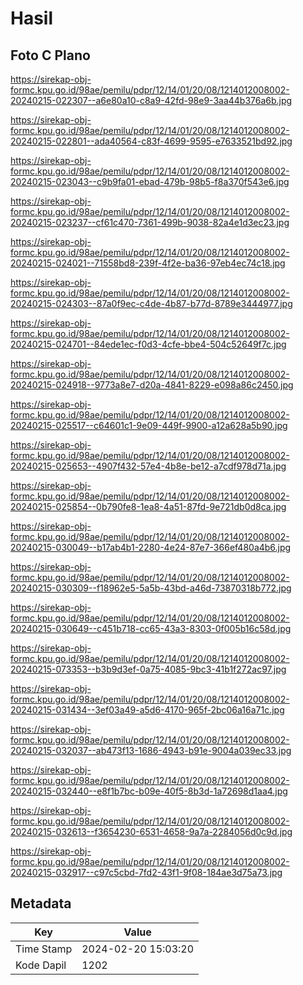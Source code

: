 # Hasil

## Foto C Plano

https://sirekap-obj-formc.kpu.go.id/98ae/pemilu/pdpr/12/14/01/20/08/1214012008002-20240215-022307--a6e80a10-c8a9-42fd-98e9-3aa44b376a6b.jpg

https://sirekap-obj-formc.kpu.go.id/98ae/pemilu/pdpr/12/14/01/20/08/1214012008002-20240215-022801--ada40564-c83f-4699-9595-e7633521bd92.jpg

https://sirekap-obj-formc.kpu.go.id/98ae/pemilu/pdpr/12/14/01/20/08/1214012008002-20240215-023043--c9b9fa01-ebad-479b-98b5-f8a370f543e6.jpg

https://sirekap-obj-formc.kpu.go.id/98ae/pemilu/pdpr/12/14/01/20/08/1214012008002-20240215-023237--cf61c470-7361-499b-9038-82a4e1d3ec23.jpg

https://sirekap-obj-formc.kpu.go.id/98ae/pemilu/pdpr/12/14/01/20/08/1214012008002-20240215-024021--71558bd8-239f-4f2e-ba36-97eb4ec74c18.jpg

https://sirekap-obj-formc.kpu.go.id/98ae/pemilu/pdpr/12/14/01/20/08/1214012008002-20240215-024303--87a0f9ec-c4de-4b87-b77d-8789e3444977.jpg

https://sirekap-obj-formc.kpu.go.id/98ae/pemilu/pdpr/12/14/01/20/08/1214012008002-20240215-024701--84ede1ec-f0d3-4cfe-bbe4-504c52649f7c.jpg

https://sirekap-obj-formc.kpu.go.id/98ae/pemilu/pdpr/12/14/01/20/08/1214012008002-20240215-024918--9773a8e7-d20a-4841-8229-e098a86c2450.jpg

https://sirekap-obj-formc.kpu.go.id/98ae/pemilu/pdpr/12/14/01/20/08/1214012008002-20240215-025517--c64601c1-9e09-449f-9900-a12a628a5b90.jpg

https://sirekap-obj-formc.kpu.go.id/98ae/pemilu/pdpr/12/14/01/20/08/1214012008002-20240215-025653--4907f432-57e4-4b8e-be12-a7cdf978d71a.jpg

https://sirekap-obj-formc.kpu.go.id/98ae/pemilu/pdpr/12/14/01/20/08/1214012008002-20240215-025854--0b790fe8-1ea8-4a51-87fd-9e721db0d8ca.jpg

https://sirekap-obj-formc.kpu.go.id/98ae/pemilu/pdpr/12/14/01/20/08/1214012008002-20240215-030049--b17ab4b1-2280-4e24-87e7-366ef480a4b6.jpg

https://sirekap-obj-formc.kpu.go.id/98ae/pemilu/pdpr/12/14/01/20/08/1214012008002-20240215-030309--f18962e5-5a5b-43bd-a46d-73870318b772.jpg

https://sirekap-obj-formc.kpu.go.id/98ae/pemilu/pdpr/12/14/01/20/08/1214012008002-20240215-030649--c451b718-cc65-43a3-8303-0f005b16c58d.jpg

https://sirekap-obj-formc.kpu.go.id/98ae/pemilu/pdpr/12/14/01/20/08/1214012008002-20240215-073353--b3b9d3ef-0a75-4085-9bc3-41b1f272ac97.jpg

https://sirekap-obj-formc.kpu.go.id/98ae/pemilu/pdpr/12/14/01/20/08/1214012008002-20240215-031434--3ef03a49-a5d6-4170-965f-2bc06a16a71c.jpg

https://sirekap-obj-formc.kpu.go.id/98ae/pemilu/pdpr/12/14/01/20/08/1214012008002-20240215-032037--ab473f13-1686-4943-b91e-9004a039ec33.jpg

https://sirekap-obj-formc.kpu.go.id/98ae/pemilu/pdpr/12/14/01/20/08/1214012008002-20240215-032440--e8f1b7bc-b09e-40f5-8b3d-1a72698d1aa4.jpg

https://sirekap-obj-formc.kpu.go.id/98ae/pemilu/pdpr/12/14/01/20/08/1214012008002-20240215-032613--f3654230-6531-4658-9a7a-2284056d0c9d.jpg

https://sirekap-obj-formc.kpu.go.id/98ae/pemilu/pdpr/12/14/01/20/08/1214012008002-20240215-032917--c97c5cbd-7fd2-43f1-9f08-184ae3d75a73.jpg


## Metadata

| Key        | Value               |
| ---------- | ------------------- |
| Time Stamp | 2024-02-20 15:03:20 |
| Kode Dapil | 1202                |




